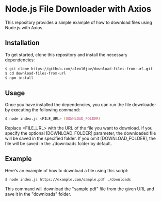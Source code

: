 # Node.js File Downloader with Axios

This repository provides a simple example of how to download files using Node.js with Axios.

## Installation

To get started, clone this repository and install the necessary dependencies:

```bash
$ git clone https://github.com/alex16jpv/download-files-from-url.git
$ cd download-files-from-url
$ npm install
```

## Usage

Once you have installed the dependencies, you can run the file downloader by executing the following command:

```bash
$ node index.js <FILE_URL> [DOWNLOAD_FOLDER]
```

Replace <FILE_URL> with the URL of the file you want to download. If you specify the optional [DOWNLOAD_FOLDER] parameter, the downloaded file will be saved in the specified folder. If you omit [DOWNLOAD_FOLDER], the file will be saved in the ./downloads folder by default.

## Example

Here's an example of how to download a file using this script:

```bash
$ node index.js https://example.com/sample.pdf ./downloads
```

This command will download the "sample.pdf" file from the given URL and save it in the "downloads" folder.
